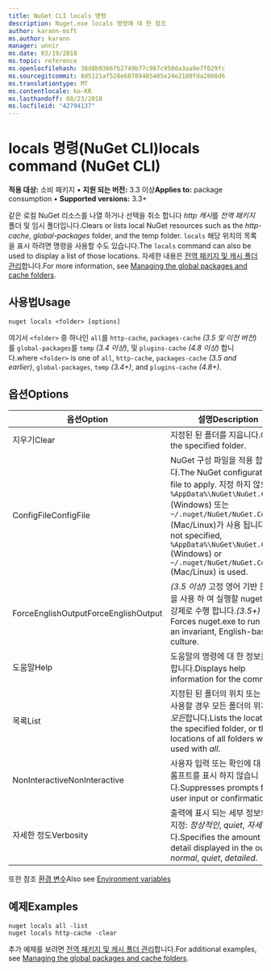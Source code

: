 ```yaml
---
title: NuGet CLI locals 명령
description: Nuget.exe locals 명령에 대 한 참조
author: karann-msft
ms.author: karann
manager: unnir
ms.date: 03/19/2018
ms.topic: reference
ms.openlocfilehash: 38d8b9366fb2749b77c987c950da3aa9e7f029fc
ms.sourcegitcommit: 8d5121af528e68789485405e24e2100fda2868d6
ms.translationtype: MT
ms.contentlocale: ko-KR
ms.lasthandoff: 08/23/2018
ms.locfileid: "42794137"
---
```

# <a name="locals-command-nuget-cli"></a><span data-ttu-id="d5163-103">locals 명령(NuGet CLI)</span><span class="sxs-lookup"><span data-stu-id="d5163-103">locals command (NuGet CLI)</span></span>

<span data-ttu-id="d5163-104">**적용 대상:** 소비 패키지 &bullet; **지원 되는 버전:** 3.3 이상</span><span class="sxs-lookup"><span data-stu-id="d5163-104">**Applies to:** package consumption &bullet; **Supported versions:** 3.3+</span></span>

<span data-ttu-id="d5163-105">같은 로컬 NuGet 리소스를 나열 하거나 선택을 취소 합니다 *http 캐시*를 *전역 패키지* 폴더 및 임시 폴더입니다.</span><span class="sxs-lookup"><span data-stu-id="d5163-105">Clears or lists local NuGet resources such as the *http-cache*, *global-packages* folder, and the temp folder.</span></span> <span data-ttu-id="d5163-106">`locals` 해당 위치의 목록을 표시 하려면 명령을 사용할 수도 있습니다.</span><span class="sxs-lookup"><span data-stu-id="d5163-106">The `locals` command can also be used to display a list of those locations.</span></span> <span data-ttu-id="d5163-107">자세한 내용은 [전역 패키지 및 캐시 폴더 관리](../consume-packages/managing-the-global-packages-and-cache-folders.md)합니다.</span><span class="sxs-lookup"><span data-stu-id="d5163-107">For more information, see [Managing the global packages and cache folders](../consume-packages/managing-the-global-packages-and-cache-folders.md).</span></span>

## <a name="usage"></a><span data-ttu-id="d5163-108">사용법</span><span class="sxs-lookup"><span data-stu-id="d5163-108">Usage</span></span>

```cli
nuget locals <folder> [options]
```

<span data-ttu-id="d5163-109">여기서 `<folder>` 중 하나인 `all`를 `http-cache`, `packages-cache` *(3.5 및 이전 버전)* 를 `global-packages`를 `temp` *(3.4 이상)*, 및 `plugins-cache` *(4.8 이상)* 합니다.</span><span class="sxs-lookup"><span data-stu-id="d5163-109">where `<folder>` is one of `all`, `http-cache`, `packages-cache` *(3.5 and earlier)*, `global-packages`, `temp` *(3.4+)*, and `plugins-cache` *(4.8+)*.</span></span>

## <a name="options"></a><span data-ttu-id="d5163-110">옵션</span><span class="sxs-lookup"><span data-stu-id="d5163-110">Options</span></span>

| <span data-ttu-id="d5163-111">옵션</span><span class="sxs-lookup"><span data-stu-id="d5163-111">Option</span></span> | <span data-ttu-id="d5163-112">설명</span><span class="sxs-lookup"><span data-stu-id="d5163-112">Description</span></span> |
| --- | --- |
| <span data-ttu-id="d5163-113">지우기</span><span class="sxs-lookup"><span data-stu-id="d5163-113">Clear</span></span> | <span data-ttu-id="d5163-114">지정된 된 폴더를 지웁니다.</span><span class="sxs-lookup"><span data-stu-id="d5163-114">Clears the specified folder.</span></span> |
| <span data-ttu-id="d5163-115">ConfigFile</span><span class="sxs-lookup"><span data-stu-id="d5163-115">ConfigFile</span></span> | <span data-ttu-id="d5163-116">NuGet 구성 파일을 적용 합니다.</span><span class="sxs-lookup"><span data-stu-id="d5163-116">The NuGet configuration file to apply.</span></span> <span data-ttu-id="d5163-117">지정 하지 않으면 `%AppData%\NuGet\NuGet.Config` (Windows) 또는 `~/.nuget/NuGet/NuGet.Config` (Mac/Linux)가 사용 됩니다.</span><span class="sxs-lookup"><span data-stu-id="d5163-117">If not specified, `%AppData%\NuGet\NuGet.Config` (Windows) or `~/.nuget/NuGet/NuGet.Config` (Mac/Linux) is used.</span></span>|
| <span data-ttu-id="d5163-118">ForceEnglishOutput</span><span class="sxs-lookup"><span data-stu-id="d5163-118">ForceEnglishOutput</span></span> | <span data-ttu-id="d5163-119">*(3.5 이상)*  고정 영어 기반 문화권을 사용 하 여 실행할 nuget.exe를 강제로 수행 합니다.</span><span class="sxs-lookup"><span data-stu-id="d5163-119">*(3.5+)* Forces nuget.exe to run using an invariant, English-based culture.</span></span> |
| <span data-ttu-id="d5163-120">도움말</span><span class="sxs-lookup"><span data-stu-id="d5163-120">Help</span></span> | <span data-ttu-id="d5163-121">도움말의 명령에 대 한 정보를 표시 합니다.</span><span class="sxs-lookup"><span data-stu-id="d5163-121">Displays help information for the command.</span></span> |
| <span data-ttu-id="d5163-122">목록</span><span class="sxs-lookup"><span data-stu-id="d5163-122">List</span></span> | <span data-ttu-id="d5163-123">지정된 된 폴더의 위치 또는 함께 사용할 경우 모든 폴더의 위치 나열 *모든*합니다.</span><span class="sxs-lookup"><span data-stu-id="d5163-123">Lists the location of the specified folder, or the locations of all folders when used with *all*.</span></span> |
| <span data-ttu-id="d5163-124">NonInteractive</span><span class="sxs-lookup"><span data-stu-id="d5163-124">NonInteractive</span></span> | <span data-ttu-id="d5163-125">사용자 입력 또는 확인에 대 한 프롬프트를 표시 하지 않습니다.</span><span class="sxs-lookup"><span data-stu-id="d5163-125">Suppresses prompts for user input or confirmations.</span></span> |
| <span data-ttu-id="d5163-126">자세한 정도</span><span class="sxs-lookup"><span data-stu-id="d5163-126">Verbosity</span></span> | <span data-ttu-id="d5163-127">출력에 표시 되는 세부 정보의 양을 지정: *정상적인*, *quiet*, *자세한*합니다.</span><span class="sxs-lookup"><span data-stu-id="d5163-127">Specifies the amount of detail displayed in the output: *normal*, *quiet*, *detailed*.</span></span> |

<span data-ttu-id="d5163-128">또한 참조 [환경 변수](cli-ref-environment-variables.md)</span><span class="sxs-lookup"><span data-stu-id="d5163-128">Also see [Environment variables](cli-ref-environment-variables.md)</span></span>

## <a name="examples"></a><span data-ttu-id="d5163-129">예제</span><span class="sxs-lookup"><span data-stu-id="d5163-129">Examples</span></span>

```cli
nuget locals all -list
nuget locals http-cache -clear
```

<span data-ttu-id="d5163-130">추가 예제를 보려면 [전역 패키지 및 캐시 폴더 관리](../consume-packages/managing-the-global-packages-and-cache-folders.md)합니다.</span><span class="sxs-lookup"><span data-stu-id="d5163-130">For additional examples, see [Managing the global packages and cache folders](../consume-packages/managing-the-global-packages-and-cache-folders.md).</span></span>
